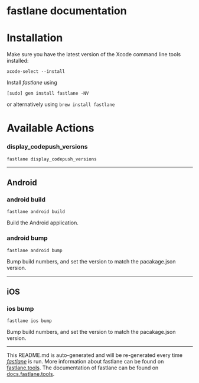 fastlane documentation
================
# Installation

Make sure you have the latest version of the Xcode command line tools installed:

```
xcode-select --install
```

Install _fastlane_ using
```
[sudo] gem install fastlane -NV
```
or alternatively using `brew install fastlane`

# Available Actions
### display_codepush_versions
```
fastlane display_codepush_versions
```


----

## Android
### android build
```
fastlane android build
```
Build the Android application.
### android bump
```
fastlane android bump
```
Bump build numbers, and set the version to match the pacakage.json version.

----

## iOS
### ios bump
```
fastlane ios bump
```
Bump build numbers, and set the version to match the pacakage.json version.

----

This README.md is auto-generated and will be re-generated every time [_fastlane_](https://fastlane.tools) is run.
More information about fastlane can be found on [fastlane.tools](https://fastlane.tools).
The documentation of fastlane can be found on [docs.fastlane.tools](https://docs.fastlane.tools).
